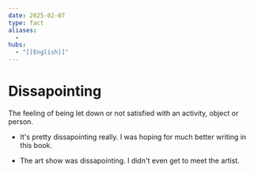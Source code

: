 ```yaml
---
date: 2025-02-07
type: fact
aliases:
  -
hubs:
  - "[[English]]"
---
```


# Dissapointing

The feeling of being let down or not satisfied with an activity, object or person.

- It's pretty dissapointing really. I was hoping for much better writing in this book.

- The art show was dissapointing. I didn't even get to meet the artist.

